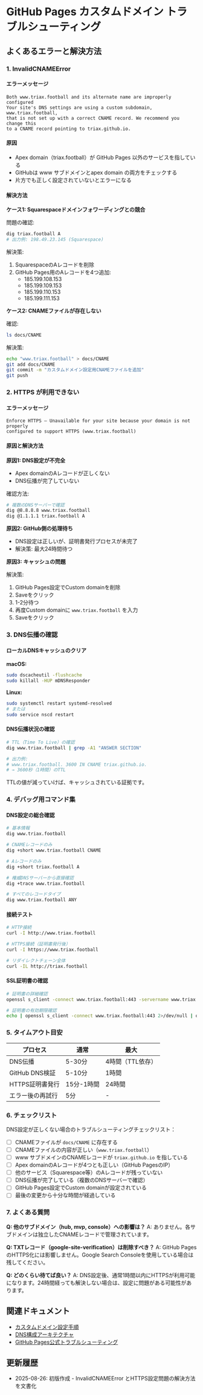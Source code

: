# GitHub Pages カスタムドメイン トラブルシューティング

## よくあるエラーと解決方法

### 1. InvalidCNAMEError

#### エラーメッセージ
```
Both www.triax.football and its alternate name are improperly configured
Your site's DNS settings are using a custom subdomain, www.triax.football,
that is not set up with a correct CNAME record. We recommend you change this
to a CNAME record pointing to triax.github.io.
```

#### 原因
- Apex domain（triax.football）が GitHub Pages 以外のサービスを指している
- GitHubは www サブドメインとapex domain の両方をチェックする
- 片方でも正しく設定されていないとエラーになる

#### 解決方法

**ケース1: Squarespaceドメインフォワーディングとの競合**

問題の確認:
```bash
dig triax.football A
# 出力例: 198.49.23.145 (Squarespace)
```

解決策:
1. SquarespaceのAレコードを削除
2. GitHub Pages用のAレコードを4つ追加:
   - 185.199.108.153
   - 185.199.109.153
   - 185.199.110.153
   - 185.199.111.153

**ケース2: CNAMEファイルが存在しない**

確認:
```bash
ls docs/CNAME
```

解決策:
```bash
echo "www.triax.football" > docs/CNAME
git add docs/CNAME
git commit -m "カスタムドメイン設定用CNAMEファイルを追加"
git push
```

### 2. HTTPS が利用できない

#### エラーメッセージ
```
Enforce HTTPS — Unavailable for your site because your domain is not properly
configured to support HTTPS (www.triax.football)
```

#### 原因と解決方法

**原因1: DNS設定が不完全**
- Apex domainのAレコードが正しくない
- DNS伝播が完了していない

確認方法:
```bash
# 複数のDNSサーバーで確認
dig @8.8.8.8 www.triax.football
dig @1.1.1.1 triax.football A
```

**原因2: GitHub側の処理待ち**
- DNS設定は正しいが、証明書発行プロセスが未完了
- 解決策: 最大24時間待つ

**原因3: キャッシュの問題**

解決策:
1. GitHub Pages設定でCustom domainを削除
2. Saveをクリック
3. 1-2分待つ
4. 再度Custom domainに `www.triax.football` を入力
5. Saveをクリック

### 3. DNS伝播の確認

#### ローカルDNSキャッシュのクリア

**macOS:**
```bash
sudo dscacheutil -flushcache
sudo killall -HUP mDNSResponder
```

**Linux:**
```bash
sudo systemctl restart systemd-resolved
# または
sudo service nscd restart
```

#### DNS伝播状況の確認

```bash
# TTL（Time To Live）の確認
dig www.triax.football | grep -A1 "ANSWER SECTION"

# 出力例:
# www.triax.football. 3600 IN CNAME triax.github.io.
# → 3600秒（1時間）のTTL
```

TTLの値が減っていけば、キャッシュされている証拠です。

### 4. デバッグ用コマンド集

#### DNS設定の総合確認
```bash
# 基本情報
dig www.triax.football

# CNAMEレコードのみ
dig +short www.triax.football CNAME

# Aレコードのみ
dig +short triax.football A

# 権威DNSサーバーから直接確認
dig +trace www.triax.football

# すべてのレコードタイプ
dig www.triax.football ANY
```

#### 接続テスト
```bash
# HTTP接続
curl -I http://www.triax.football

# HTTPS接続（証明書発行後）
curl -I https://www.triax.football

# リダイレクトチェーン全体
curl -IL http://triax.football
```

#### SSL証明書の確認
```bash
# 証明書の詳細確認
openssl s_client -connect www.triax.football:443 -servername www.triax.football

# 証明書の有効期限確認
echo | openssl s_client -connect www.triax.football:443 2>/dev/null | openssl x509 -noout -dates
```

### 5. タイムアウト目安

| プロセス | 通常 | 最大 |
|---------|------|------|
| DNS伝播 | 5-30分 | 4時間（TTL依存） |
| GitHub DNS検証 | 5-10分 | 1時間 |
| HTTPS証明書発行 | 15分-1時間 | 24時間 |
| エラー後の再試行 | 5分 | - |

### 6. チェックリスト

DNS設定が正しくない場合のトラブルシューティングチェックリスト：

- [ ] CNAMEファイルが `docs/CNAME` に存在する
- [ ] CNAMEファイルの内容が正しい（`www.triax.football`）
- [ ] www サブドメインのCNAMEレコードが `triax.github.io` を指している
- [ ] Apex domainのAレコードが4つとも正しい（GitHub PagesのIP）
- [ ] 他のサービス（Squarespace等）のAレコードが残っていない
- [ ] DNS伝播が完了している（複数のDNSサーバーで確認）
- [ ] GitHub Pages設定でCustom domainが設定されている
- [ ] 最後の変更から十分な時間が経過している

### 7. よくある質問

**Q: 他のサブドメイン（hub, mvp, console）への影響は？**
A: ありません。各サブドメインは独立したCNAMEレコードで管理されています。

**Q: TXTレコード（google-site-verification）は削除すべき？**
A: GitHub PagesのHTTPS化には影響しません。Google Search Consoleを使用している場合は残してください。

**Q: どのくらい待てば良い？**
A: DNS設定後、通常1時間以内にHTTPSが利用可能になります。24時間経っても解決しない場合は、設定に問題がある可能性があります。

## 関連ドキュメント

- [カスタムドメイン設定手順](../04-operations/custom-domain-setup.md)
- [DNS構成アーキテクチャ](../02-architecture/dns-configuration.md)
- [GitHub Pages公式トラブルシューティング](https://docs.github.com/en/pages/configuring-a-custom-domain-for-your-github-pages-site/troubleshooting-custom-domains-and-github-pages)

## 更新履歴

- 2025-08-26: 初版作成 - InvalidCNAMEError とHTTPS設定問題の解決方法を文書化